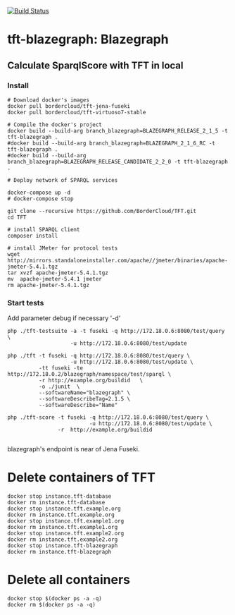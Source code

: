 [![Build Status](https://travis-ci.org/BorderCloud/tft-blazegraph.svg)](https://travis-ci.org/BorderCloud/tft-blazegraph)

# tft-blazegraph: Blazegraph 

## Calculate SparqlScore with TFT in local

### Install
```
# Download docker's images 
docker pull bordercloud/tft-jena-fuseki
docker pull bordercloud/tft-virtuoso7-stable

# Compile the docker's project 
docker build --build-arg branch_blazegraph=BLAZEGRAPH_RELEASE_2_1_5 -t tft-blazegraph .
#docker build --build-arg branch_blazegraph=BLAZEGRAPH_2_1_6_RC -t tft-blazegraph .
#docker build --build-arg branch_blazegraph=BLAZEGRAPH_RELEASE_CANDIDATE_2_2_0 -t tft-blazegraph .
  
# Deploy network of SPARQL services

docker-compose up -d 
# docker-compose stop

git clone --recursive https://github.com/BorderCloud/TFT.git
cd TFT

# install SPARQL client
composer install 

# install JMeter for protocol tests
wget http://mirrors.standaloneinstaller.com/apache//jmeter/binaries/apache-jmeter-5.4.1.tgz
tar xvzf apache-jmeter-5.4.1.tgz 
mv  apache-jmeter-5.4.1 jmeter
rm apache-jmeter-5.4.1.tgz 
```

### Start tests
Add parameter debug if necessary '-d'
```
php ./tft-testsuite -a -t fuseki -q http://172.18.0.6:8080/test/query \
                    -u http://172.18.0.6:8080/test/update

php ./tft -t fuseki -q http://172.18.0.6:8080/test/query \
                    -u http://172.18.0.6:8080/test/update \
          -tt fuseki -te http://172.18.0.2/blazegraph/namespace/test/sparql \
          -r http://example.org/buildid   \
          -o ./junit  \
          --softwareName="blazegraph" \
          --softwareDescribeTag=2.1.5 \
          --softwareDescribe="Name"
        
php ./tft-score -t fuseki -q http://172.18.0.6:8080/test/query \
                          -u http://172.18.0.6:8080/test/update \
                -r  http://example.org/buildid
                
```
blazegraph's endpoint is near of Jena Fuseki.

# Delete containers of TFT

```
docker stop instance.tft-database
docker rm instance.tft-database
docker stop instance.tft.example.org
docker rm instance.tft.example.org
docker stop instance.tft.example1.org
docker rm instance.tft.example1.org
docker stop instance.tft.example2.org
docker rm instance.tft.example2.org
docker stop instance.tft-blazegraph
docker rm instance.tft-blazegraph
```

# Delete all containers

```
docker stop $(docker ps -a -q)
docker rm $(docker ps -a -q)
```

